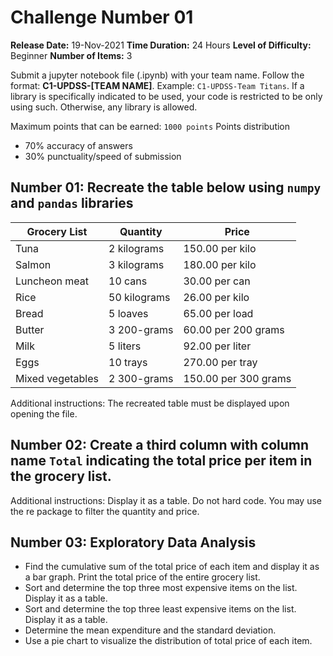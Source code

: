 # Challenge Number 01
**Release Date:** 19-Nov-2021
**Time Duration:** 24 Hours
**Level of Difficulty:** Beginner
**Number of Items:** 3


Submit a jupyter notebook file (.ipynb) with your team name. Follow the format: **C1-UPDSS-[TEAM NAME]**. 
Example: `C1-UPDSS-Team Titans`. 
If a library is specifically indicated to be used, your code is restricted to be only using such. Otherwise, any library is allowed.

Maximum points that can be earned: `1000 points`
Points distribution 
- 70% accuracy of answers 
- 30% punctuality/speed of submission

## Number 01: Recreate the table below using `numpy` and `pandas` libraries

| Grocery List | Quantity | Price |
|---|---|---|
| Tuna | 2 kilograms | 150.00 per kilo |
| Salmon | 3 kilograms | 180.00 per kilo |
| Luncheon meat | 10 cans | 30.00 per can |
| Rice | 50 kilograms | 26.00 per kilo |
| Bread | 5 loaves | 65.00 per load |
| Butter | 3 200-grams | 60.00 per 200 grams |
| Milk | 5 liters | 92.00 per liter |
| Eggs | 10 trays | 270.00 per tray |
| Mixed vegetables | 2 300-grams | 150.00 per 300 grams |

Additional instructions: The recreated table must be displayed upon opening the file.

## Number 02: Create a third column with column name `Total` indicating the total price per item in the grocery list.
Additional instructions: Display it as a table. Do not hard code. You may use the re package to filter the quantity and price.

## Number 03: Exploratory Data Analysis
- Find the cumulative sum of the total price of each item and display it as a bar graph. Print the total price of the entire grocery list.
- Sort and determine the top three most expensive items on the list. Display it as a table.
- Sort and determine the top three least expensive items on the list. Display it as a table.
- Determine the mean expenditure and the standard deviation.
- Use a pie chart to visualize the distribution of total price of each item.



